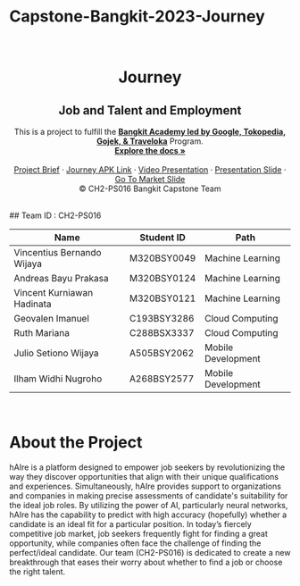 
# Capstone-Bangkit-2023-Journey

<br />
<p align="center">

  <h1 align="center">Journey</h1>
  <h2 align="center">
  Job and Talent and Employment</h2>
  
  <p align="center">
  This is a project to fulfill the  <a href="https://grow.google/intl/id_id/bangkit/"><strong>Bangkit Academy led by Google, Tokopedia, Gojek, & Traveloka</strong></a>
   Program.
    <br />
    <a href="https://github.com/zendParadox/Capstone-Bangkit-2023-Journey"><strong>Explore the docs »</strong></a>
    <br />
    <br />
    <a href="#">Project Brief</a>
    ·
    <a href="https://github.com/arifrizqi/journey-api">Journey APK Link</a>
    ·
    <a href="https://youtu.be/apmrTKdXd-Y">Video Presentation</a>
    ·
    <a href="https://docs.google.com/presentation/d/1XInrl7jMs7Ju8aCRZMpHFSq6ncE7Q2NEqiapbZJ2pLo/edit?usp=sharing ">Presentation Slide</a>
    ·
    <a href="https://docs.google.com/presentation/d/1m21gu_3h0fwAmk3wBz-XUw0o7gBa5mf0lrLBhWzu5ng/edit?usp=sharing" target="_blank">Go To Market Slide</a>
    <br />
    © CH2-PS016 Bangkit Capstone Team
  </p>
</p>
<br>
## Team ID : CH2-PS016

<br>

| Name                   | Student ID  | Path                |
| ---------------------- | ----------  | ------------------- |
| Vincentius Bernando Wijaya | M320BSY0049 | Machine Learning    |
| Andreas Bayu Prakasa       | M320BSY0124 | Machine Learning    |
| Vincent Kurniawan Hadinata | M320BSY0121 | Machine Learning    |
| Geovalen Imanuel           | C193BSY3286 | Cloud Computing     |
| Ruth Mariana               | C288BSX3337 | Cloud Computing     |
| Julio Setiono Wijaya       | A505BSY2062 | Mobile Development  |
| Ilham Widhi Nugroho        | A268BSY2577 | Mobile Development  |

<br>

# About the Project

hAIre is a platform designed to empower job seekers by revolutionizing the way they discover opportunities that align with their unique qualifications and experiences. Simultaneously, hAIre provides support to organizations and companies in making precise assessments of candidate's suitability for the ideal job roles. By utilizing the power of AI, particularly neural networks, hAIre has the capability to predict with high accuracy (hopefully) whether a candidate is an ideal fit for a particular position. In today’s fiercely competitive job market, job seekers frequently fight for finding a great opportunity, while companies often face the challenge of finding the perfect/ideal candidate. Our team (CH2-PS016) is dedicated to create a new breakthrough that eases their worry about whether to find a job or choose the right talent.
